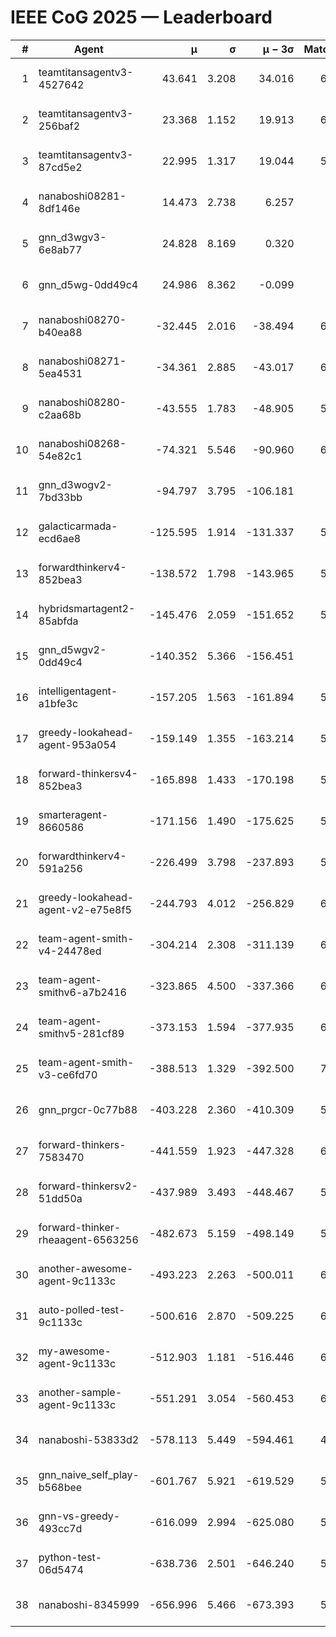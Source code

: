# IEEE CoG 2025 — Leaderboard

| # | Agent | μ | σ | μ − 3σ | Matches | Updated |
|---:|---|---:|---:|---:|---:|---|
| 1 | teamtitansagentv3-4527642 | 43.641 | 3.208 | 34.016 | 6636 | 2025-08-30 07:35 |
| 2 | teamtitansagentv3-256baf2 | 23.368 | 1.152 | 19.913 | 6396 | 2025-08-30 07:35 |
| 3 | teamtitansagentv3-87cd5e2 | 22.995 | 1.317 | 19.044 | 5940 | 2025-08-30 07:35 |
| 4 | nanaboshi08281-8df146e | 14.473 | 2.738 | 6.257 | 276 | 2025-08-30 07:35 |
| 5 | gnn_d3wgv3-6e8ab77 | 24.828 | 8.169 | 0.320 | 138 | 2025-08-30 07:35 |
| 6 | gnn_d5wg-0dd49c4 | 24.986 | 8.362 | -0.099 | 120 | 2025-08-30 07:35 |
| 7 | nanaboshi08270-b40ea88 | -32.445 | 2.016 | -38.494 | 6440 | 2025-08-30 07:35 |
| 8 | nanaboshi08271-5ea4531 | -34.361 | 2.885 | -43.017 | 6518 | 2025-08-30 07:35 |
| 9 | nanaboshi08280-c2aa68b | -43.555 | 1.783 | -48.905 | 5778 | 2025-08-30 07:35 |
| 10 | nanaboshi08268-54e82c1 | -74.321 | 5.546 | -90.960 | 6060 | 2025-08-30 07:35 |
| 11 | gnn_d3wogv2-7bd33bb | -94.797 | 3.795 | -106.181 | 274 | 2025-08-30 07:35 |
| 12 | galacticarmada-ecd6ae8 | -125.595 | 1.914 | -131.337 | 5880 | 2025-08-30 07:35 |
| 13 | forwardthinkerv4-852bea3 | -138.572 | 1.798 | -143.965 | 5206 | 2025-08-30 07:35 |
| 14 | hybridsmartagent2-85abfda | -145.476 | 2.059 | -151.652 | 5508 | 2025-08-30 07:35 |
| 15 | gnn_d5wgv2-0dd49c4 | -140.352 | 5.366 | -156.451 | 226 | 2025-08-30 07:35 |
| 16 | intelligentagent-a1bfe3c | -157.205 | 1.563 | -161.894 | 5547 | 2025-08-30 07:35 |
| 17 | greedy-lookahead-agent-953a054 | -159.149 | 1.355 | -163.214 | 5828 | 2025-08-30 07:35 |
| 18 | forward-thinkersv4-852bea3 | -165.898 | 1.433 | -170.198 | 5059 | 2025-08-30 07:35 |
| 19 | smarteragent-8660586 | -171.156 | 1.490 | -175.625 | 5136 | 2025-08-30 07:35 |
| 20 | forwardthinkerv4-591a256 | -226.499 | 3.798 | -237.893 | 5236 | 2025-08-30 07:35 |
| 21 | greedy-lookahead-agent-v2-e75e8f5 | -244.793 | 4.012 | -256.829 | 6280 | 2025-08-30 07:35 |
| 22 | team-agent-smith-v4-24478ed | -304.214 | 2.308 | -311.139 | 6118 | 2025-08-30 07:35 |
| 23 | team-agent-smithv6-a7b2416 | -323.865 | 4.500 | -337.366 | 6580 | 2025-08-30 07:35 |
| 24 | team-agent-smithv5-281cf89 | -373.153 | 1.594 | -377.935 | 6860 | 2025-08-30 07:35 |
| 25 | team-agent-smith-v3-ce6fd70 | -388.513 | 1.329 | -392.500 | 7198 | 2025-08-30 07:35 |
| 26 | gnn_prgcr-0c77b88 | -403.228 | 2.360 | -410.309 | 5910 | 2025-08-30 07:35 |
| 27 | forward-thinkers-7583470 | -441.559 | 1.923 | -447.328 | 6480 | 2025-08-30 07:35 |
| 28 | forward-thinkersv2-51dd50a | -437.989 | 3.493 | -448.467 | 5888 | 2025-08-30 07:35 |
| 29 | forward-thinker-rheaagent-6563256 | -482.673 | 5.159 | -498.149 | 5448 | 2025-08-30 07:35 |
| 30 | another-awesome-agent-9c1133c | -493.223 | 2.263 | -500.011 | 6100 | 2025-08-30 07:35 |
| 31 | auto-polled-test-9c1133c | -500.616 | 2.870 | -509.225 | 6300 | 2025-08-30 07:35 |
| 32 | my-awesome-agent-9c1133c | -512.903 | 1.181 | -516.446 | 6380 | 2025-08-30 07:35 |
| 33 | another-sample-agent-9c1133c | -551.291 | 3.054 | -560.453 | 6580 | 2025-08-30 07:35 |
| 34 | nanaboshi-53833d2 | -578.113 | 5.449 | -594.461 | 4760 | 2025-08-30 07:35 |
| 35 | gnn_naive_self_play-b568bee | -601.767 | 5.921 | -619.529 | 5280 | 2025-08-30 07:35 |
| 36 | gnn-vs-greedy-493cc7d | -616.099 | 2.994 | -625.080 | 5080 | 2025-08-30 07:35 |
| 37 | python-test-06d5474 | -638.736 | 2.501 | -646.240 | 5280 | 2025-08-30 07:35 |
| 38 | nanaboshi-8345999 | -656.996 | 5.466 | -673.393 | 5470 | 2025-08-30 07:35 |
